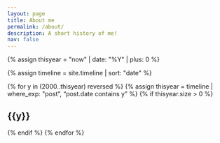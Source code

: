```yaml
---
layout: page
title: About me
permalink: /about/
description: A short history of me!
nav: false
---
```


{% assign thisyear = "now" | date: "%Y" | plus: 0 %}

{% assign timeline = site.timeline | sort: "date" %}

<div class="publications">
	<!-- Itterate on all page years -->
	{% for y in (2000..thisyear) reversed %}
		<!-- fetch the object for this year -->
		{% assign thisyear = timeline | where_exp: "post”, “post.date contains y” %}
		<!-- if we have content -->
		{% if thisyear.size > 0 %}
		  <!-- Create a year heading -->
		  <h2 class="year">{{y}}</h2>
		{% endif %}
	{% endfor %}
</div>
